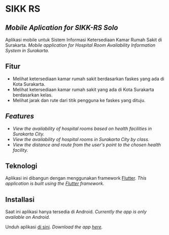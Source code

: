 # SIKK RS
## _Mobile Aplication for SIKK-RS Solo_

Aplikasi mobile untuk Sistem Informasi Ketersediaan Kamar Rumah Sakit di Surakarta.
_Mobile application for Hospital Room Availability Information System in Surakarta._

## Fitur

- Melihat ketersediaan kamar rumah sakit berdasarkan faskes yang ada di Kota Surakarta.
- Melihat ketersediaan kamar rumah sakit yang ada di Kota Surakarta berdasarkan kelas.
- Melihat jarak dan rute dari titik pengguna ke faskes yang dituju.

## _Features_

- _View the availability of hospital rooms based on health facilities in Surakarta City._
- _View the availability of hospital rooms in Surakarta City by class._
- _View the distance and route from the user's point to the chosen health facility._

## Teknologi

Aplikasi ini dibangun dengan menggunakan framework [Flutter](https://flutter.dev/).
_This application is built using the [Flutter](https://flutter.dev/) framework._


## Installasi
Saat ini aplikasi hanya tersedia di Android.
_Currently the app is only available on Android._

Unduh aplikasi [di sini](https://gitd3ti.vokasi.uns.ac.id/ibnudn/m3118039-mobileapps/-/raw/main/SIKK-RS-SOLO_release_26-06-2022_v1.0.0.apk).
_Download the app [here](https://gitd3ti.vokasi.uns.ac.id/ibnudn/m3118039-mobileapps/-/raw/main/SIKK-RS-SOLO_release_26-06-2022_v1.0.0.apk)._
